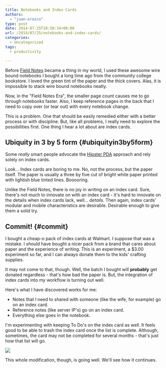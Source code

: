 ```yaml
---
title: Notebooks and Index Cards
authors: 
  - "juan-orozco"
type: post
date: 2014-07-25T18:50:34+00:00
url: /2014/07/25/notebooks-and-index-cards/
categories:
  - Uncategorized
tags:
  - productivity

---
```

Before [Field Notes][1] became a thing in my world, I used these awesome wire bound notebooks I bought a long time ago from the community college bookstore. I loved the green tint of the paper and the thick covers. Alas, it is impossible to stack wire bound notebooks neatly.

Now, in the "Field Notes Era", the smaller page count causes me to go through notebooks faster. Also, I keep reference pages in the back that I need to copy over (or tear out) with every notebook change.

This is a problem. One that should be easily remedied either with a better process or with discipline. But, like all problems, I really need to explore the possibilities first. One thing I hear a lot about are index cards.

## Ubiquity in 3 by 5 form {#ubiquityin3by5form}

Some _really_ smart people advocate the [Hipster PDA][2] approach and rely solely on index cards.

Look... Index cards are boring to me. No, not the process, but the paper itself. The paper is usually a three by five cut of bright white paper printed with lightish blue tinted lines. Booooring.

Unlike the Field Notes, there is no joy in writing on an index card. Sure, there's not much to innovate on with an index card - it's hard to innovate on the details when index cards lack, well... _details_. Then again, index cards' modular and mobile characteristics are desirable. Desirable enough to give them a solid try.

## Commit! {#commit}

I bought a cheap-o pack of index cards at Walmart. I suppose that was a mistake. I _should_ have bought a nicer pack from a brand that cares about paper and the experience of writing. This is an experiment, a $3.00 experiment so far, and I can always donate them to the kids' crafting supplies.

It may not come to that, though. Well, the batch I bought will **probably** get donated regardless - that's how bad the paper is. But, the integration of index cards into my workflow is turning out well.

Here's what I have discovered works for me:

  * Notes that I need to shared with someone (like the wife, for example) go on an index card.
  * Reference notes (like server IP's) go on an index card.
  * Everything else goes in the notebook.

I'm experimenting with keeping To Do's on the index card as well. It feels good to be able to trash the index card once the list is complete. Although, sometimes, the card may not be completed for several months - that's just how that list will go.

![][3]

This whole modification, though, is going well. We'll see how it continues.

 [1]: fieldnotesbrand.com
 [2]: http://en.wikipedia.org/wiki/Hipster_PDA
 [3]: /content/images/2014/Jul/2014-07-25-22-37-03-1.jpg